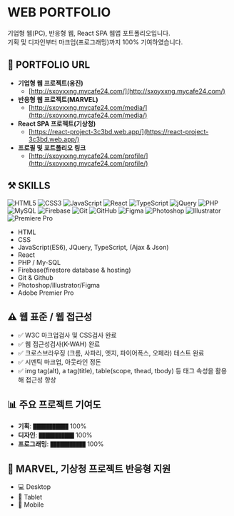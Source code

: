 # WEB PORTFOLIO

기업형 웹(PC), 반응형 웹, React SPA 웹앱 포트폴리오입니다.  
기획 및 디자인부터 마크업(프로그래밍)까지 100% 기여하였습니다.

## 🔗 PORTFOLIO URL

- **기업형 웹 프로젝트(웅진)**
  - [http://sxoyxxng.mycafe24.com/](http://sxoyxxng.mycafe24.com/)
- **반응형 웹 프로젝트(MARVEL)**
  - [http://sxoyxxng.mycafe24.com/media/](http://sxoyxxng.mycafe24.com/media/)
- **React SPA 프로젝트(기상청)**
  - [https://react-project-3c3bd.web.app/](https://react-project-3c3bd.web.app/)
- **프로필 및 포트폴리오 링크**
  - [http://sxoyxxng.mycafe24.com/profile/](http://sxoyxxng.mycafe24.com/profile/)

## ⚒️ SKILLS
![HTML5](https://img.shields.io/badge/HTML5-E34F26?style=for-the-badge&logo=html5&logoColor=white)
![CSS3](https://img.shields.io/badge/CSS3-1572B6?style=for-the-badge&logo=css3&logoColor=white)
![JavaScript](https://img.shields.io/badge/JavaScript-F7DF1E?style=for-the-badge&logo=javascript&logoColor=black)
![React](https://img.shields.io/badge/React-20232A?style=for-the-badge&logo=react&logoColor=61DAFB)
![TypeScript](https://img.shields.io/badge/TypeScript-007ACC?style=for-the-badge&logo=typescript&logoColor=white)
![jQuery](https://img.shields.io/badge/jQuery-0769AD?style=for-the-badge&logo=jquery&logoColor=white)
![PHP](https://img.shields.io/badge/PHP-777BB4?style=for-the-badge&logo=php&logoColor=white)
![MySQL](https://img.shields.io/badge/MySQL-4479A1?style=for-the-badge&logo=mysql&logoColor=white)
![Firebase](https://img.shields.io/badge/Firebase-FFCA28?style=for-the-badge&logo=firebase&logoColor=black)
![Git](https://img.shields.io/badge/Git-F05032?style=for-the-badge&logo=git&logoColor=white)
![GitHub](https://img.shields.io/badge/GitHub-181717?style=for-the-badge&logo=github&logoColor=white)
![Figma](https://img.shields.io/badge/Figma-F24E1E?style=for-the-badge&logo=figma&logoColor=white)
![Photoshop](https://img.shields.io/badge/Photoshop-31A8FF?style=for-the-badge&logo=adobephotoshop&logoColor=white)
![Illustrator](https://img.shields.io/badge/Illustrator-FF9A00?style=for-the-badge&logo=adobeillustrator&logoColor=white)
![Premiere Pro](https://img.shields.io/badge/Premiere_Pro-9999FF?style=for-the-badge&logo=adobepremierepro&logoColor=white)

- HTML
- CSS
- JavaScript(ES6), JQuery, TypeScript, (Ajax & Json)
- React
- PHP / My-SQL
- Firebase(firestore database & hosting) 
- Git & Github
- Photoshop/Illustrator/Figma
- Adobe Premier Pro

## ⚠️ 웹 표준 / 웹 접근성
- ✅ W3C 마크업검사 및 CSS검사 완료
- ✅ 웹 접근성검사(K-WAH) 완료
- ✅ 크로스브라우징 (크롬, 사파리, 엣지, 파이어폭스, 오페라) 테스트 완료
- ✅ 시멘틱 마크업, 아웃라인 정돈
- ✅ img tag(alt), a tag(title), table(scope, thead, tbody) 등 태그 속성을 활용해 접근성 향상

## 📊 주요 프로젝트 기여도

- **기획**: `███████████` 100%
- **디자인**: `███████████` 100%
- **프로그래밍**: `███████████` 100%

## 📱 MARVEL, 기상청 프로젝트 반응형 지원

- 💻 Desktop
- 📱 Tablet
- 📱 Mobile
